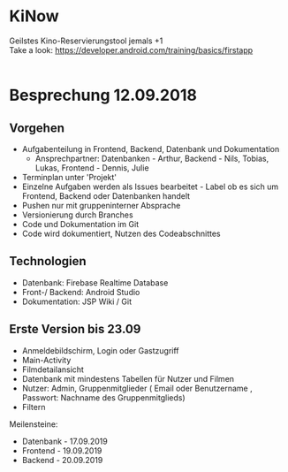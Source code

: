 # KiNow
Geilstes Kino-Reservierungstool jemals
+1<br>
Take a look: https://developer.android.com/training/basics/firstapp <br><br>
# Besprechung 12.09.2018

## Vorgehen

- Aufgabenteilung in Frontend, Backend, Datenbank und Dokumentation
  - Ansprechpartner: Datenbanken - Arthur, Backend - Nils, Tobias, Lukas, Frontend - Dennis, Julie
- Terminplan unter 'Projekt'
- Einzelne Aufgaben werden als Issues bearbeitet - Label ob es sich um Frontend, Backend oder Datenbanken handelt
- Pushen nur mit gruppeninterner Absprache
- Versionierung durch Branches
- Code und Dokumentation im Git
- Code wird dokumentiert, Nutzen des Codeabschnittes

## Technologien

- Datenbank: Firebase Realtime Database
- Front-/ Backend: Android Studio
- Dokumentation: JSP Wiki / Git

## Erste Version bis 23.09

- Anmeldebildschirm, Login oder Gastzugriff
- Main-Activity
- Filmdetailansicht
- Datenbank mit mindestens Tabellen für Nutzer und Filmen
- Nutzer: Admin, Gruppenmitglieder ( Email oder Benutzername , Passwort: Nachname des Gruppenmitglieds)
- Filtern

Meilensteine: 
- Datenbank - 17.09.2019
- Frontend - 19.09.2019
- Backend - 20.09.2019
